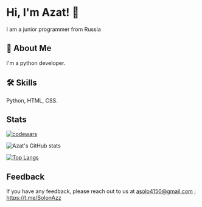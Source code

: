 # Hi, I'm Azat! 👋
I am a junior programmer from Russia

## 🚀 About Me
I'm a python developer.

## 🛠 Skills
Python, HTML, CSS.


## Stats
[![codewars](https://www.codewars.com/users/username/badges/large)](https://www.codewars.com/users/AzatSolon) 

![Azat's GitHub stats](https://github-readme-stats.vercel.app/api?username=AzatSolon&show_icons=true&theme=radical)


[![Top Langs](https://github-readme-stats.vercel.app/api/top-langs/?username=AzatSolon&layout=compact)](https://github.com/AzatSolon/github-readme-stats)

## Feedback
If you have any feedback, please reach out to us at asolo4150@gmail.com ; https://t.me/SolonAzz

